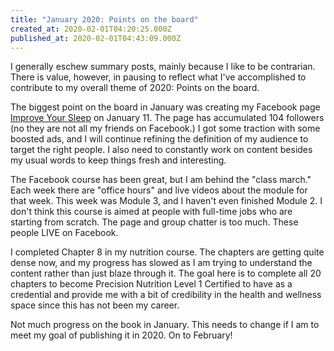 ```yaml
---
title: "January 2020: Points on the board"
created_at: 2020-02-01T04:20:25.000Z
published_at: 2020-02-01T04:43:09.000Z
---
```

I generally eschew summary posts, mainly because I like to be contrarian. There is value, however, in pausing to reflect what I've accomplished to contribute to my overall theme of 2020: Points on the board.

The biggest point on the board in January was creating my Facebook page [Improve Your Sleep](https://www.facebook.com/Getyourzzzs/?view_public_for=112095793657211) on January 11. The page has accumulated 104 followers (no they are not all my friends on Facebook.) I got some traction with some boosted ads, and I will continue refining the definition of my audience to target the right people. I also need to constantly work on content besides my usual words to keep things fresh and interesting.

The Facebook course has been great, but I am behind the "class march." Each week there are "office hours" and live videos about the module for that week. This week was Module 3, and I haven't even finished Module 2. I don't think this course is aimed at people with full-time jobs who are starting from scratch. The page and group chatter is too much. These people LIVE on Facebook.

I completed Chapter 8 in my nutrition course. The chapters are getting quite dense now, and my progress has slowed as I am trying to understand the content rather than just blaze through it. The goal here is to complete all 20 chapters to become Precision Nutrition Level 1 Certified to have as a credential and provide me with a bit of credibility in the health and wellness space since this has not been my career.

Not much progress on the book in January. This needs to change if I am to meet my goal of publishing it in 2020. On to February!
